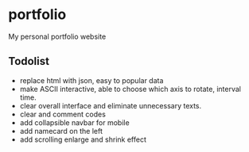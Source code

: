 # portfolio
My personal portfolio website

## Todolist
- replace html with json, easy to popular data
- make ASCII interactive, able to choose which axis to rotate, interval time.
- clear overall interface and eliminate unnecessary texts.
- clear and comment codes
- add collapsible navbar for mobile
- add namecard on the left
- add scrolling enlarge and shrink effect